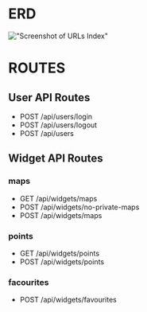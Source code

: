 # ERD
!["Screenshot of URLs Index"](https://github.com/ej8899/lhl-midterm/blob/document/readme-backend/screenshots/ERD.png)

# ROUTES

## User API Routes
- POST /api/users/login
- POST /api/users/logout
- POST /api/users
## Widget API Routes

### maps
- GET /api/widgets/maps
- POST /api/widgets/no-private-maps
- POST /api/widgets/maps
### points
- GET /api/widgets/points
- POST /api/widgets/points

### facourites
- POST /api/widgets/favourites

